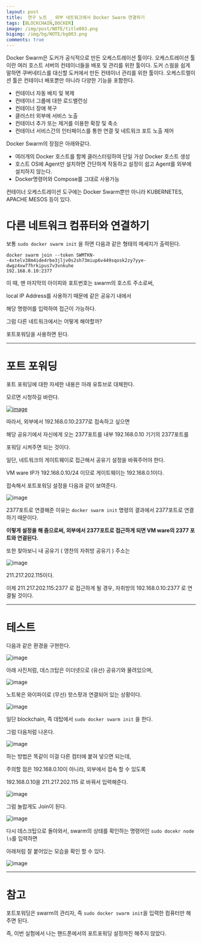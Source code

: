 ```yaml
---
layout: post
title:  연구 노트 _ 외부 네트워크에서 Docker Swarm 연결하기
tags: [BLOCKCHAIN,DOCKER]
image: /img/post/NOTE/title003.png
bigimg: /img/bg/NOTE/bg003.png
comments: true
---
```


Docker Swarm은 도커가 공식적으로 만든 오케스트레이션 툴이다. 오케스트레이션 툴이란 여러 호스트 서버의 컨테이너들을 배포 및 관리를 위한 툴이다. 도커 스웜을 쉽게 말하면 쿠버네티스를 대신할 도커에서 만든 컨테이너 관리를 위한 툴이다. 오케스트렐이션 툴은 컨테이너 배포뿐만 아니라 다양한 기능을 포함한다.

- 컨테이너 자동 배치 및 복제
- 컨테이너 그룹에 대한 로드밸런싱
- 컨테이너 장애 복구
- 클러스터 외부에 서비스 노출
- 컨테이너 추가 또는 제거를 이용한 확장 및 축소
- 컨테이너 서비스간의 인터페이스를 통한 연결 및 네트워크 포트 노출 제어

Docker Swarm의 장점은 아래와같다.

- 여러개의 Docker 호스트를 함께 클러스터링하여 단일 가상 Docker 호스트 생성
- 호스트 OS에 Agent만 설치하면 간단하게 작동하고 설정이 쉽고 Agent를 외부에 설치하지 않는다.
- Docker명령어와 Compose를 그대로 사용가능

컨테이너 오케스트레이션 도구에는 Docker Swarm뿐만 아니라 KUBERNETES, APACHE MESOS 등이 있다.

# 다른 네트워크 컴퓨터와 연결하기

보통 ``` sudo docker swarm init ``` 을 하면  다음과 같은 형태의 메세지가 출력된다.

```
docker swarm join --token SWMTKN-
-4xtelv38m4ide4rbe3jljv0s2sh73miup6v449sqosk2zy7yye-dwgz4xw77hrkipus7v3vnkuhe 
192.168.0.10:2377
```

이 때, 맨 마지막의 아이피와 포트번호는 swarm의 호스트 주소로써,

local IP Address를 사용하기 때문에 같은 공유기 내에서

해당 명령어를 입력하여 접근이 가능하다.

그럼 다른 네트워크에서는 어떻게 해야할까?

포트포워딩을 사용하면 된다.

---

# 포트 포워딩

포트 포워딩에 대한 자세한 내용은 아래 유튜브로 대체한다.

모르면 시청하길 바란다.

[![image](https://user-images.githubusercontent.com/40852277/69009150-0ca36280-0996-11ea-8b44-a959e4b6a8a8.png)](https://www.youtube.com/watch?v=XT_jt0CmBbU)

따라서, 외부에서 192.168.0.10:2377로 접속하고 싶으면

해당 공유기에서 자신에게 오는 2377포트를 내부 192.168.0.10 기기의 2377포트를

포워딩 시켜주면 되는 것이다.

일단, 네트워크의 게이트웨이로 접근해서 공유기 설정을 바꿔주어야 한다.

VM ware IP가 192.168.0.10/24 이므로 게이트웨이는 192.168.0.1이다.

접속해서 포트포워딩 설정을 다음과 같이 보여준다.

![image](https://user-images.githubusercontent.com/40852277/69009243-ecc06e80-0996-11ea-8f76-dfb4b01c3d29.png)

2377포트로 연결해준 이유는 ```docker swarm init``` 명령의 결과에서 2377포트로 연결하기 때문이다.

**이렇게 설정을 해 줌으로써, 외부에서 2377포트로 접근하게 되면 VM ware의 2377 포트와 연결된다.**

또한 찾아보니 내 공유기 ( 영찬의 자취방 공유기 ) 주소는 

![image](https://user-images.githubusercontent.com/40852277/69009203-86d3e700-0996-11ea-9525-6ac22fb2a0e7.png)

211.217.202.115이다. 

이제 211.217.202.115:2377 로 접근하게 될 경우, 자취방의 192.168.0.10:2377 로 연결될 것이다.

---

# 테스트

다음과 같은 환경을 구현한다.

![image](https://user-images.githubusercontent.com/40852277/69009376-ec74a300-0997-11ea-8572-2c27cb810eb8.png)

아래 사진처럼, 데스크탑은 이더넷으로 (유선) 공유기와 물려있으며,

![image](https://user-images.githubusercontent.com/40852277/69009422-58efa200-0998-11ea-89c3-a11f0143f789.png)

노트북은 와이파이로 (무선) 핫스팟과 연결되어 있는 상황이다.

![image](https://user-images.githubusercontent.com/40852277/69009433-6efd6280-0998-11ea-860e-92546fb43c11.png)



일단 blockchain, 즉 데탑에서 ```sudo docker swarm init``` 을 한다.

그럼 다음처럼 나온다.

![image](https://user-images.githubusercontent.com/40852277/69009390-0dd58f00-0998-11ea-8fc5-86b2e92e66b2.png)

하는 방법은 똑같이 이걸 다른 컴터에 붙혀 넣으면 되는데,

주의할 점은 192.168.0.10이 아니라, 외부에서 접속 할 수 있도록

192.168.0.10을 211.217.202.115 로 바꿔서 입력해준다.

![image](https://user-images.githubusercontent.com/40852277/69009461-b08e0d80-0998-11ea-9e64-5af8746d77f9.png)

그럼 놀랍게도 Join이 된다.

![image](https://user-images.githubusercontent.com/40852277/69009505-111d4a80-0999-11ea-859c-2a61459c5b78.png)

다시 데스크탑으로 돌아와서, swarm의 상태를 확인하는 명령어인 ```sudo docekr node ls```를 입력하면

아래처럼 잘 붙어있는 모습을 확인 할 수 있다.

![image](https://user-images.githubusercontent.com/40852277/69009531-4de94180-0999-11ea-8217-dc83763fa36a.png)

---

# 참고

포트포워딩은 swarm의 관리자, 즉 ```sudo docker swarm init```을 입력한 컴퓨터만 해주면 된다.

즉, 이번 실험에서 나는 핸드폰에서의 포트포워딩 설정까진 해주지 않았다.

<br>

<br>

<br>
